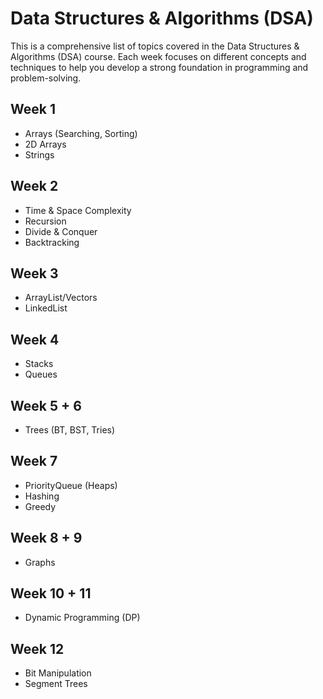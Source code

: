 # Data Structures & Algorithms (DSA)

This is a comprehensive list of topics covered in the Data Structures & Algorithms (DSA) course. Each week focuses on different concepts and techniques to help you develop a strong foundation in programming and problem-solving.

## Week 1

- Arrays (Searching, Sorting)
- 2D Arrays
- Strings

## Week 2

- Time & Space Complexity
- Recursion
- Divide & Conquer
- Backtracking

## Week 3

- ArrayList/Vectors
- LinkedList

## Week 4

- Stacks
- Queues

## Week 5 + 6

- Trees (BT, BST, Tries)

## Week 7

- PriorityQueue (Heaps)
- Hashing
- Greedy

## Week 8 + 9

- Graphs

## Week 10 + 11

- Dynamic Programming (DP)

## Week 12

- Bit Manipulation
- Segment Trees
